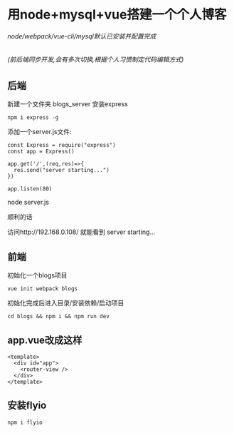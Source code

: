 # 用node+mysql+vue搭建一个个人博客
###### node/webpack/vue-cli/mysql默认已安装并配置完成

###### (前后端同步开发,会有多次切换,根据个人习惯制定代码编辑方式)


## 后端
新建一个文件夹 blogs_server
安装express
```
npm i express -g
```

添加一个server.js文件:
```
const Express = require("express") 
const app = Express()

app.get('/',(req,res)=>{
  res.send("server starting...")
})

app.listen(80)
```
node server.js

顺利的话

访问http://192.168.0.108/ 就能看到 server starting...




## 前端
初始化一个blogs项目
```
vue init webpack blogs
```
初始化完成后进入目录/安装依赖/启动项目
```
cd blogs && npm i && npm run dev
```

## app.vue改成这样
```
<template>
  <div id="app">
    <router-view />
  </div>
</template>
```

## 安装flyio
```
npm i flyio
```





